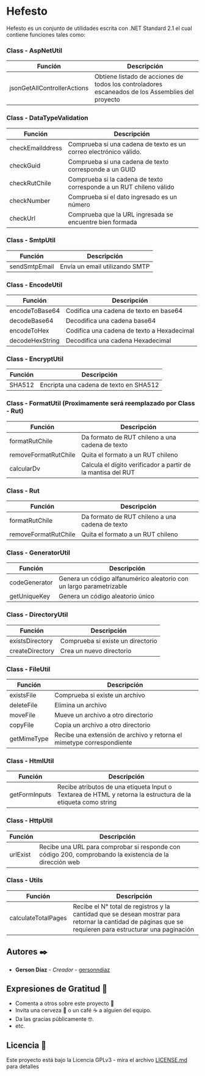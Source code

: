 ﻿# Hefesto

Hefesto es un conjunto de utilidades escrita con .NET Standard 2.1 el cual contiene funciones tales como:

  ### Class - AspNetUtil
  
  | Función | Descripción |
  | ------ | ------ |
  | jsonGetAllControllerActions | Obtiene listado de acciones de todos los controladores escaneados de los Assemblies del proyecto |

  ### Class - DataTypeValidation
  
  | Función | Descripción |
  | ------ | ------ |
  | checkEmailddress | Comprueba si una cadena de texto es un correo electrónico válido. |
  | checkGuid | Comprueba si una cadena de texto corresponde a un GUID |
  | checkRutChile | Comprueba si la cadena de texto corresponde a un RUT chileno válido |
  | checkNumber | Comprueba si el dato ingresado es un número |
  | checkUrl | Comprueba que la URL ingresada se encuentre bien formada |
  
  ### Class - SmtpUtil
  
  | Función | Descripción |
  | ------ | ------ |
  | sendSmtpEmail | Envía un email utilizando SMTP |
  
  ### Class - EncodeUtil
  
  | Función | Descripción |
  | ------ | ------ |
  | encodeToBase64 | Codifica una cadena de texto en base64 |
  | decodeBase64 | Decodifica una cadena base64 |
  | encodeToHex | Codifica una cadena de texto a Hexadecimal |
  | decodeHexString | Decodifica una cadena Hexadecimal |
  
  ### Class - EncryptUtil
  
  | Función | Descripción |
  | ------ | ------ |
  | SHA512 | Encripta una cadena de texto en SHA512 |
  
  ### Class - FormatUtil (Proximamente será reemplazado por Class - Rut)
  
  | Función | Descripción |
  | ------ | ------ |
  | formatRutChile | Da formato de RUT chileno a una cadena de texto |
  | removeFormatRutChile | Quita el formato a un RUT chileno |
  | calcularDv | Calcula el dígito verificador a partir de la mantisa del RUT |
  
  ### Class - Rut
  
  | Función | Descripción |
  | ------ | ------ |
  | formatRutChile | Da formato de RUT chileno a una cadena de texto |
  | removeFormatRutChile | Quita el formato a un RUT chileno |

  ### Class - GeneratorUtil
  
  | Función | Descripción |
  | ------ | ------ |
  | codeGenerator | Genera un código alfanumérico aleatorio con un largo parametrizable |
  | getUniqueKey | Genera un código aleatorio único |
  
  ### Class - DirectoryUtil
  
  | Función | Descripción |
  | ------ | ------ |
  | existsDirectory | Comprueba si existe un directorio |
  | createDirectory | Crea un nuevo directorio |
  
  ### Class - FileUtil
  
  | Función | Descripción |
  | ------ | ------ |
  | existsFile | Comprueba si existe un archivo |
  | deleteFile | Elimina un archivo |
  | moveFile | Mueve un archivo a otro directorio |
  | copyFile | Copia un archivo a otro directorio |
  | getMimeType | Recibe una extensión de archivo y retorna el mimetype correspondiente |
  
  ### Class - HtmlUtil
  
  | Función | Descripción |
  | ------ | ------ |
  | getFormInputs | Recibe atributos de una etiqueta Input o Textarea de HTML y retorna la estructura de la etiqueta como string |
  
  ### Class - HttpUtil
  
  | Función | Descripción |
  | ------ | ------ |
  | urlExist | Recibe una URL para comprobar si responde con código 200, comprobando la existencia de la dirección web |
  
  ### Class - Utils
  
  | Función | Descripción |
  | ------ | ------ |
  | calculateTotalPages | Recibe el N° total de registros y la cantidad que se desean mostrar para retornar la cantidad de páginas que se requieren para estructurar una paginación |

## Autores ✒️

* **Gerson Díaz** - *Creador* - [gersonndiaz](https://github.com/gersonndiaz)

## Expresiones de Gratitud 🎁

* Comenta a otros sobre este proyecto 📢
* Invita una cerveza 🍺 o un café ☕ a alguien del equipo. 
* Da las gracias públicamente 🤓.
* etc.

## Licencia 📄

Este proyecto está bajo la Licencia GPLv3 - mira el archivo [LICENSE.md](LICENSE.md) para detalles
